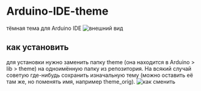# Arduino-IDE-theme
тёмная тема для Arduino IDE
![внешний вид](https://i.postimg.cc/sg0TFRNn/IMG-20241210-160501-101.png)
## как установить
для установки нужно заменить папку theme (она находится в Arduino > lib > theme) на одноимённую папку из репозитория.
На всякий случай советую где-нибудь сохранить изначальную тему (можно оставить её там же, но поменять имя,  например theme_orig).
![как сменить](https://s.iimg.su/s/24/X9SnBohxfDn9mOaEUPjzoBq0PWD4y78k7UZC8FVp.png)
